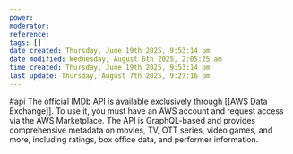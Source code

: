```yaml
---
power: 
moderator:
reference:
tags: []
date created: Thursday, June 19th 2025, 9:53:14 pm
date modified: Wednesday, August 6th 2025, 2:05:25 am
time created: Thursday, June 19th 2025, 9:53:14 pm
last update: Thursday, August 7th 2025, 9:27:16 pm
---
```

#api 
The official IMDb API is available exclusively through [[AWS Data Exchange]]. To use it, you must have an AWS account and request access via the AWS Marketplace. The API is GraphQL-based and provides comprehensive metadata on movies, TV, OTT series, video games, and more, including ratings, box office data, and performer information.  
